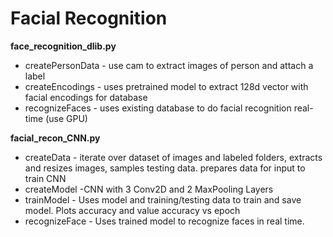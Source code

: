 # Facial Recognition

<b>face_recognition_dlib.py</b>
<ul>
  <li>createPersonData - use cam to extract images of person and attach a label</li>
  <li>createEncodings - uses pretrained model to extract 128d vector with facial encodings for database</li>
  <li>recognizeFaces - uses existing database to do facial recognition real-time (use GPU)</li>
</ul>

<b>facial_recon_CNN.py</b>
<ul>
  <li>createData - iterate over dataset of images and labeled folders, extracts and resizes images, samples testing data. prepares data for input to train CNN</li>
  <li>createModel -CNN with 3 Conv2D and 2 MaxPooling Layers</li>
  <li>trainModel - Uses model and training/testing data to train and save model. Plots accuracy and value accuracy vs epoch</li>
  <li>recognizeFace - Uses trained model to recognize faces in real time.</li>
</ul>


